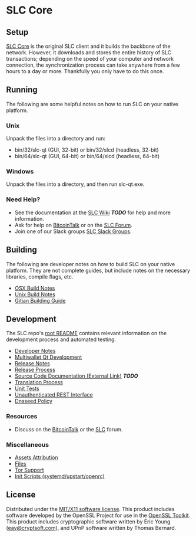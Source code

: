 SLC Core
=====================

Setup
---------------------
[SLC Core](http://slc.org/wallet) is the original SLC client and it builds the backbone of the network. However, it downloads and stores the entire history of SLC transactions; depending on the speed of your computer and network connection, the synchronization process can take anywhere from a few hours to a day or more. Thankfully you only have to do this once.

Running
---------------------
The following are some helpful notes on how to run SLC on your native platform.

### Unix

Unpack the files into a directory and run:

- bin/32/slc-qt (GUI, 32-bit) or bin/32/slcd (headless, 32-bit)
- bin/64/slc-qt (GUI, 64-bit) or bin/64/slcd (headless, 64-bit)

### Windows

Unpack the files into a directory, and then run slc-qt.exe.

### Need Help?

* See the documentation at the [SLC Wiki](https://en.bitcoin.it/wiki/Main_Page) ***TODO***
for help and more information.
* Ask for help on [BitcoinTalk](https://bitcointalk.org/index.php?topic=1262920.0) or on the [SLC Forum](http://forum.slc.org/).
* Join one of our Slack groups [SLC Slack Groups](https://slc.org/slack-logins/).

Building
---------------------
The following are developer notes on how to build SLC on your native platform. They are not complete guides, but include notes on the necessary libraries, compile flags, etc.

- [OSX Build Notes](build-osx.md)
- [Unix Build Notes](build-unix.md)
- [Gitian Building Guide](gitian-building.md)

Development
---------------------
The SLC repo's [root README](https://github.com/SLC-Project/SLC/blob/master/README.md) contains relevant information on the development process and automated testing.

- [Developer Notes](developer-notes.md)
- [Multiwallet Qt Development](multiwallet-qt.md)
- [Release Notes](release-notes.md)
- [Release Process](release-process.md)
- [Source Code Documentation (External Link)](https://dev.visucore.com/bitcoin/doxygen/) ***TODO***
- [Translation Process](translation_process.md)
- [Unit Tests](unit-tests.md)
- [Unauthenticated REST Interface](REST-interface.md)
- [Dnsseed Policy](dnsseed-policy.md)

### Resources

* Discuss on the [BitcoinTalk](https://bitcointalk.org/index.php?topic=1262920.0) or the [SLC](http://forum.slc.org/) forum.

### Miscellaneous
- [Assets Attribution](assets-attribution.md)
- [Files](files.md)
- [Tor Support](tor.md)
- [Init Scripts (systemd/upstart/openrc)](init.md)

License
---------------------
Distributed under the [MIT/X11 software license](http://www.opensource.org/licenses/mit-license.php).
This product includes software developed by the OpenSSL Project for use in the [OpenSSL Toolkit](https://www.openssl.org/). This product includes
cryptographic software written by Eric Young ([eay@cryptsoft.com](mailto:eay@cryptsoft.com)), and UPnP software written by Thomas Bernard.
